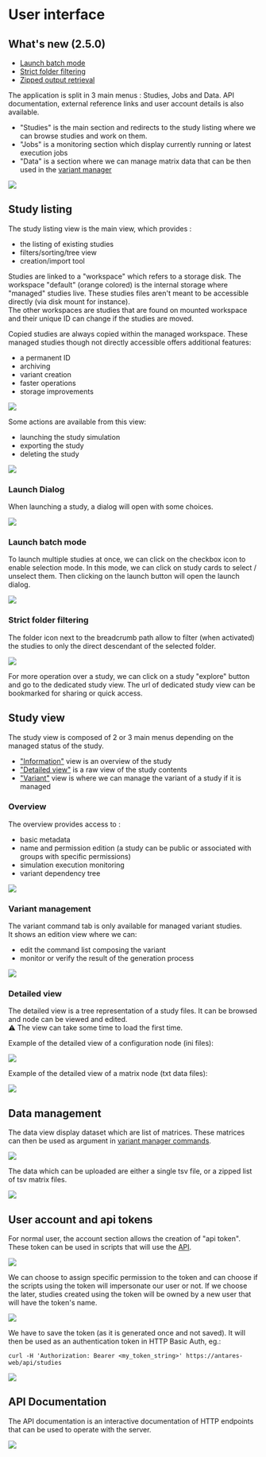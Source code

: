 # User interface

## What's new (2.5.0)

- [Launch batch mode](#launch-batch-mode)
- [Strict folder filtering](#strict-folder-filtering)
- [Zipped output retrieval](#launch-dialog)


The application is split in 3 main menus : Studies, Jobs and Data.
API documentation, external reference links and user account details is also available.

  - "Studies" is the main section and redirects to the study listing where we can browse studies and work 
on them.
  - "Jobs" is a monitoring section which display currently running or latest execution jobs
  - "Data" is a section where we can manage matrix data that can be then used in the [variant manager](#variant-management)

![](../assets/media/img/userguide_mainmenu.png)

## Study listing

The study listing view is the main view, which provides :
- the listing of existing studies
- filters/sorting/tree view
- creation/import tool

Studies are linked to a "workspace" which refers to a storage disk. The workspace "default" (orange colored) is
the internal storage where "managed" studies live. These studies files aren't meant to be accessible directly (via disk mount for instance).  
The other workspaces are studies that are found on mounted workspace and their unique ID can change if the studies are moved.

Copied studies are always copied within the managed workspace. These managed studies though not directly accessible offers additional features:
- a permanent ID
- archiving
- variant creation
- faster operations
- storage improvements


![](../assets/media/img/userguide_studylisting.png)

Some actions are available from this view:
- launching the study simulation
- exporting the study
- deleting the study

![](../assets/media/img/userguide_studyactions.png)

### Launch Dialog

When launching a study, a dialog will open with some choices.


![](../assets/media/img/userguide_launch_dialog.png)


### Launch batch mode

To launch multiple studies at once, we can click on the checkbox icon to enable selection mode. In this mode, we can click
on study cards to select / unselect them. Then clicking on the launch button will open
the launch dialog.

![](../assets/media/img/userguide_batch_launch.png)

### Strict folder filtering

The folder icon next to the breadcrumb path allow to filter (when activated) the studies to only the direct descendant of the selected folder. 

![](../assets/media/img/userguide_strict_folder_filter.png)


For more operation over a study, we can click on a study "explore" button and go to the dedicated study view.
The url of dedicated study view can be bookmarked for sharing or quick access.

## Study view

The study view is composed of 2 or 3 main menus depending on the managed status of the study.
- ["Information"](#overview) view is an overview of the study
- ["Detailed view"](#detailed-view) is a raw view of the study contents
- ["Variant"](#variant-management) view is where we can manage the variant of a study if it is managed

### Overview

The overview provides access to :
- basic metadata
- name and permission edition (a study can be public or associated with groups with specific permissions)
- simulation execution monitoring
- variant dependency tree

![](../assets/media/img/userguide_studyoverview.png)

### Variant management

The variant command tab is only available for managed variant studies.  
It shows an edition view where we can:
- edit the command list composing the variant
- monitor or verify the result of the generation process

![](../assets/media/img/userguide_variantcommands.png)

### Detailed view

The detailed view is a tree representation of a study files. 
It can be browsed and node can be viewed and edited.  
:warning: The view can take some time to load the first time.


Example of the detailed view of a configuration node (ini files):

![](../assets/media/img/userguide_treeview_json.png)

Example of the detailed view of a matrix node (txt data files):

![](../assets/media/img/userguide_treeview_matrix.png)


## Data management

The data view display dataset which are list of matrices.
These matrices can then be used as argument in [variant manager commands](./2-variant_manager.md#base-commands).

![](../assets/media/img/userguide_dataset_listing.png)

The data which can be uploaded are either a single tsv file, or a zipped list of tsv matrix files.

![](../assets/media/img/userguide_dataset_creation.png)

## User account and api tokens

For normal user, the account section allows the creation of "api token".  
These token can be used in scripts that will use the [API](#api-documentation).

![](../assets/media/img/userguide_token_listing.png)

We can choose to assign specific permission to the token and can choose if the scripts using the token will impersonate our user or not.
If we choose the later, studies created using the token will be owned by a new user that will have the token's name.

![](../assets/media/img/userguide_token_creation.png)

We have to save the token (as it is generated once and not saved). It will then be used as an authentication token in HTTP Basic Auth, eg.:
```
curl -H 'Authorization: Bearer <my_token_string>' https://antares-web/api/studies
```

![](../assets/media/img/userguide_token_result.png)

## API Documentation

The API documentation is an interactive documentation of HTTP endpoints that can be used to operate with the server.

![](../assets/media/img/userguide_apidoc.png)
